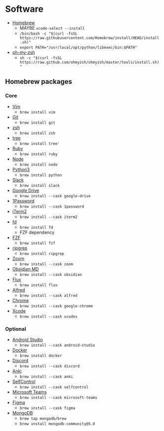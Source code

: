# Software
- [Homebrew](https://brew.sh/)
  - MAYBE `xcode-select --install`
  - `/bin/bash -c "$(curl -fsSL https://raw.githubusercontent.com/Homebrew/install/HEAD/install.sh)"`
  - `export PATH="/usr/local/opt/python/libexec/bin:$PATH"`
- [oh-my-zsh](https://ohmyz.sh/#install)
  - `sh -c "$(curl -fsSL https://raw.github.com/ohmyzsh/ohmyzsh/master/tools/install.sh)"`

## Homebrew packages
### Core
- [Vim](https://formulae.brew.sh/formula/vim#default)
  - `brew install vim`
- [Git](https://formulae.brew.sh/formula/git#default)
  - `brew install git`
- [zsh](https://formulae.brew.sh/formula/zsh#default)
  - `brew install zsh`
- [tree](https://formulae.brew.sh/formula/tree#default)
  - `brew install tree'`
- [Ruby](https://formulae.brew.sh/formula/ruby#default)
  - `brew install ruby`
- [Node](https://formulae.brew.sh/formula/node#default)
  - `brew install node`
- [Python3](https://docs.python-guide.org/starting/install3/osx/)
  - `brew install python`
- [Slack]()
  - `brew install slack`
- [Google Drive](https://formulae.brew.sh/cask/google-drive#default)
  - `brew install --cask google-drive`
- [1Password](https://formulae.brew.sh/cask/1password#default)
  - `brew install --cask 1password`
- [iTerm2](https://formulae.brew.sh/cask/iterm2#default)
  - `brew install --cask iterm2`
- [fd](https://formulae.brew.sh/formula/fd#default)
  - `brew install fd`
  - FZF dependency
- [FZF](https://formulae.brew.sh/formula/fzf#default)
  - `brew install fzf`
- [ripgrep](https://formulae.brew.sh/formula/ripgrep#default)
  - `brew install ripgrep`
- [Zoom](https://formulae.brew.sh/cask/zoom#default)
  - `brew install --cask zoom`
- [Obsidian MD](https://formulae.brew.sh/cask/obsidian)
  - `brew install --cask obsidian`
- [Flux](https://formulae.brew.sh/formula/flux#default)
  - `brew install flux`
- [Alfred](https://formulae.brew.sh/cask/alfred#default)
  - `brew install --cask alfred`
- [Chrome](https://formulae.brew.sh/cask/google-chrome)
  - `brew install --cask google-chrome`
- [Xcode](https://formulae.brew.sh/cask/xcodes#default)
  - `brew install --cask xcodes`

### Optional
- [Android Studio](https://formulae.brew.sh/cask/android-studio#default)
  - `brew install --cask android-studio`
- [Docker](https://formulae.brew.sh/formula/docker#default)
  - `brew install docker`
- [Discord](https://formulae.brew.sh/cask/discord#default)
  - `brew install --cask discord`
- [Anki](https://formulae.brew.sh/cask/anki#default)
  - `brew install --cask anki`
- [SelfControl](https://formulae.brew.sh/cask/selfcontrol#default)
  - `brew install --cask selfcontrol`
- [Microsoft Teams](https://formulae.brew.sh/cask/microsoft-teams)
  - `brew install --cask microsoft-teams`
- [Figma](https://formulae.brew.sh/cask/figma#default)
  - `brew install --cask figma`
- [MongoDB](https://docs.mongodb.com/manual/tutorial/install-mongodb-on-os-x/)
  - `brew tap mongodb/brew`
  - `brew install mongodb-community@5.0`
